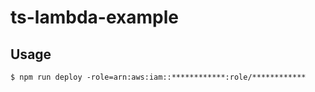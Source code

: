 # ts-lambda-example

## Usage

```
$ npm run deploy -role=arn:aws:iam::************:role/************
```
